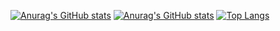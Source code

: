 [![Anurag's GitHub stats](https://github-readme-stats.vercel.app/api?username=dongle94&show_icons=true&theme=tokyonight)](https://github.com/anuraghazra/github-readme-stats)
[![Anurag's GitHub stats](https://github-readme-stats.vercel.app/api?username=dongle94)]([https://github.com/anuraghazra/github-readme-stats](https://github-readme-stats.vercel.app/api?username=dongle94))
[![Top Langs](https://github-readme-stats.vercel.app/api/top-langs/?username=dongle94&layout=compact&theme=tokyonight)](https://github.com/anuraghazra/github-readme-stats)

<!-- ### Hi there 👋 -->

<!--
**dongle94/dongle94** is a ✨ _special_ ✨ repository because its `README.md` (this file) appears on your GitHub profile.

Here are some ideas to get you started:

- 🔭 I’m currently working on ...
- 🌱 I’m currently learning ...
- 👯 I’m looking to collaborate on ...
- 🤔 I’m looking for help with ...
- 💬 Ask me about ...
- 📫 How to reach me: ...
- 😄 Pronouns: ...
- ⚡ Fun fact: ...
-->
